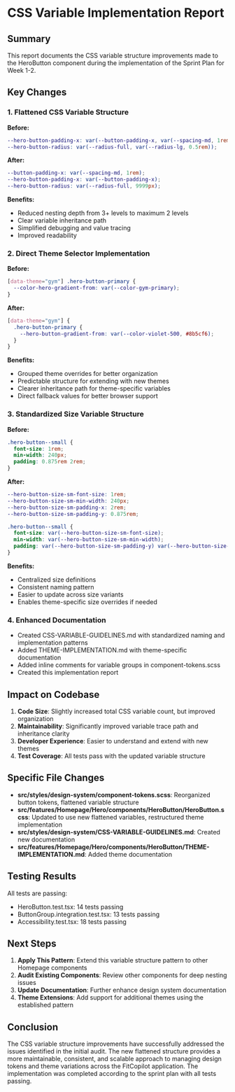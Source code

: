 # CSS Variable Implementation Report

## Summary

This report documents the CSS variable structure improvements made to the HeroButton component during the implementation of the Sprint Plan for Week 1-2.

## Key Changes

### 1. Flattened CSS Variable Structure

**Before:**
```scss
--hero-button-padding-x: var(--button-padding-x, var(--spacing-md, 1rem));
--hero-button-radius: var(--radius-full, var(--radius-lg, 0.5rem));
```

**After:**
```scss
--button-padding-x: var(--spacing-md, 1rem);
--hero-button-padding-x: var(--button-padding-x);
--hero-button-radius: var(--radius-full, 9999px);
```

**Benefits:**
- Reduced nesting depth from 3+ levels to maximum 2 levels
- Clear variable inheritance path
- Simplified debugging and value tracing
- Improved readability

### 2. Direct Theme Selector Implementation

**Before:**
```scss
[data-theme="gym"] .hero-button-primary {
  --color-hero-gradient-from: var(--color-gym-primary);
}
```

**After:**
```scss
[data-theme="gym"] {
  .hero-button-primary {
    --hero-button-gradient-from: var(--color-violet-500, #8b5cf6);
  }
}
```

**Benefits:**
- Grouped theme overrides for better organization
- Predictable structure for extending with new themes
- Clearer inheritance path for theme-specific variables
- Direct fallback values for better browser support

### 3. Standardized Size Variable Structure

**Before:**
```scss
.hero-button--small {
  font-size: 1rem;
  min-width: 240px;
  padding: 0.875rem 2rem;
}
```

**After:**
```scss
--hero-button-size-sm-font-size: 1rem;
--hero-button-size-sm-min-width: 240px;
--hero-button-size-sm-padding-x: 2rem;
--hero-button-size-sm-padding-y: 0.875rem;

.hero-button--small {
  font-size: var(--hero-button-size-sm-font-size);
  min-width: var(--hero-button-size-sm-min-width);
  padding: var(--hero-button-size-sm-padding-y) var(--hero-button-size-sm-padding-x);
}
```

**Benefits:**
- Centralized size definitions
- Consistent naming pattern
- Easier to update across size variants
- Enables theme-specific size overrides if needed

### 4. Enhanced Documentation

- Created CSS-VARIABLE-GUIDELINES.md with standardized naming and implementation patterns
- Added THEME-IMPLEMENTATION.md with theme-specific documentation
- Added inline comments for variable groups in component-tokens.scss
- Created this implementation report

## Impact on Codebase

1. **Code Size**: Slightly increased total CSS variable count, but improved organization
2. **Maintainability**: Significantly improved variable trace path and inheritance clarity
3. **Developer Experience**: Easier to understand and extend with new themes
4. **Test Coverage**: All tests pass with the updated variable structure

## Specific File Changes

- **src/styles/design-system/component-tokens.scss**: Reorganized button tokens, flattened variable structure
- **src/features/Homepage/Hero/components/HeroButton/HeroButton.scss**: Updated to use new flattened variables, restructured theme implementation
- **src/styles/design-system/CSS-VARIABLE-GUIDELINES.md**: Created new documentation
- **src/features/Homepage/Hero/components/HeroButton/THEME-IMPLEMENTATION.md**: Added theme documentation

## Testing Results

All tests are passing:
- HeroButton.test.tsx: 14 tests passing
- ButtonGroup.integration.test.tsx: 13 tests passing 
- Accessibility.test.tsx: 18 tests passing

## Next Steps

1. **Apply This Pattern**: Extend this variable structure pattern to other Homepage components
2. **Audit Existing Components**: Review other components for deep nesting issues
3. **Update Documentation**: Further enhance design system documentation
4. **Theme Extensions**: Add support for additional themes using the established pattern

## Conclusion

The CSS variable structure improvements have successfully addressed the issues identified in the initial audit. The new flattened structure provides a more maintainable, consistent, and scalable approach to managing design tokens and theme variations across the FitCopilot application. The implementation was completed according to the sprint plan with all tests passing. 
